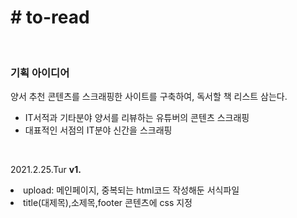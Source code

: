 <h1># to-read</h1>
<br>

<p>
  <h3>기획 아이디어</h3>
  양서 추천 콘텐츠를 스크래핑한 사이트를 구축하여, 독서할 책 리스트 삼는다.
  <ul>
    <li>IT서적과 기타분야 양서를 리뷰하는 유튜버의 콘텐츠 스크래핑</li>
    <li>대표적인 서점의 IT분야 신간을 스크래핑</li>
  </ul>
</p>
<br>

<p>
  2021.2.25.Tur <strong>v1.</strong>
  <br>
  <li>upload: 메인페이지, 중복되는 html코드 작성해둔 서식파일</li>
  <li>title(대제목),소제목,footer 콘텐츠에 css 지정</li>
</p>
<br>
